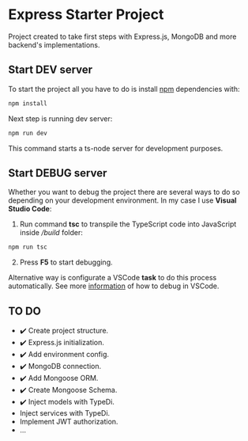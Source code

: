 # Express Starter Project
Project created to take first steps with Express.js, MongoDB and more backend's implementations.

## Start DEV server
To start the project all you have to do is install [npm](https://www.npmjs.com/) dependencies with:
```bash
npm install
```

Next step is running dev server:
```bash
npm run dev
```
This command starts a ts-node server for development purposes.

## Start DEBUG server
Whether you want to debug the project there are several ways to do so depending on your development environment.
In my case I use **Visual Studio Code**:

1. Run command **tsc** to transpile the TypeScript code into JavaScript inside */build* folder:
```bash
npm run tsc
```
2. Press **F5** to start debugging.

Alternative way is configurate a VSCode **task** to do this process automatically.
See more [information](https://code.visualstudio.com/docs/nodejs/nodejs-debugging) of how to debug in VSCode.

## TO DO
- ✔️  Create project structure.
- ✔️  Express.js initialization.
- ✔️  Add environment config.
- ✔️  MongoDB connection.
- ✔️  Add Mongoose ORM.
- ✔️  Create Mongoose Schema.
- ✔️  Inject models with TypeDi.
- Inject services with TypeDi.
- Implement JWT authorization.
- ...